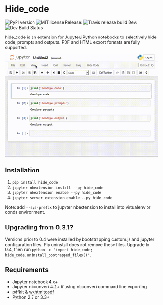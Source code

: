 # Hide_code
![PyPI version](https://badge.fury.io/py/hide_code.svg) ![MIT license](https://img.shields.io/github/license/mashape/apistatus.svg) 
Release: ![Travis release build](https://travis-ci.org/kirbs-/hide_code.svg?branch=master) Dev: ![Dev Build Status](https://travis-ci.org/kirbs-/hide_code.svg?branch=dev)

hide_code is an extension for Jupyter/IPython notebooks to selectively hide code, prompts and outputs. PDF and HTML export formats are fully supported. 

![](/images/demo.gif)

## Installation
1. `pip install hide_code`
2. `jupyter nbextension install --py hide_code`
3. `jupyter nbextension enable --py hide_code`
4. `jupyter server_extension enable --py hide_code`

Note: add `--sys-prefix` to jupyter nbextension to install into virtualenv or conda environment.

## Upgrading from 0.3.1?
Versions prior to 0.4 were installed by bootstrapping custom.js and jupyter configuration files. Pip uninstall does not remove these files. Upgrade to 0.4, then run `python -c "import hide_code; hide_code.uninstall_bootrapped_files()"`.


## Requirements
* Jupyter notebook 4.x+
* Jupyter nbconvert 4.2+ if using nbconvert command line exporting
* pdfkit & [wkhtmltopdf](http://wkhtmltopdf.org/)
* Python 2.7 or 3.3+
